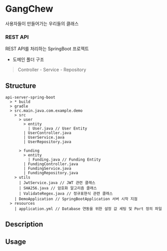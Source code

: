 # GangChew
사용자들이 만들어가는 우리들의 클래스


### REST API
REST API를 처리하는 SpringBoot 프로젝트   


- 도메인 폴더 구조
> Controller - Service - Repository


## Structure

```text
api-server-spring-boot
  > * build
  > gradle
  > src.main.java.com.example.demo
    > src
      > user
        > entity
          | User.java // User Entity
        | UserController.java
        | UserService.java
        | UserRepository.java
        
      > funding
        > entity
          | Funding.java // Funding Entity
        | FundingController.java
        | FundingService.java
        | FundingRepository.java
    > utils
      | JwtService.java // JWT 관련 클래스
      | SHA256.java // 암호화 알고리즘 클래스
      | ValidateRegex.java // 정규표현식 관련 클래스
    | DemoApplication // SpringBootApplication 서버 시작 지점
  > resources
    | application.yml // Database 연동을 위한 설정 값 세팅 및 Port 정의 파일

```
## Description


## Usage


